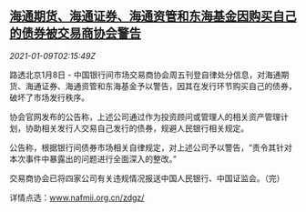 <!--1610158994000-->
[海通期货、海通证券、海通资管和东海基金因购买自己的债券被交易商协会警告](https://cn.reuters.com/article/china-nafmii-security-firms-bond-0109-idCNKBS29E039)
------

<div><i>2021-01-09T02:15:49Z</i></div><p>路透北京1月8日 - 中国银行间市场交易商协会周五刊登自律处分信息，对海通期货、海通证券、海通资管和东海基金予以警告，因其在发行环节购买自己的债券，破坏了市场发行秩序。</p><p>协会官网发布的公告称，上述公司通过作为投资顾问或管理人的相关资产管理计划，协助相关发行人交易自己发行的债券，规避人民银行相关规定。</p><p>公告称，根据银行间债券市场相关自律规定，对上述公司予以警告，“责令其针对本次事件中暴露出的问题进行全面深入的整改。”</p><p>交易商协会已将四家公司有关违规情况报送中国人民银行、中国证监会。（完）</p><p>详情点选：<a href="http://www.nafmii.org.cn/zdgz/">www.nafmii.org.cn/zdgz/</a></p>
